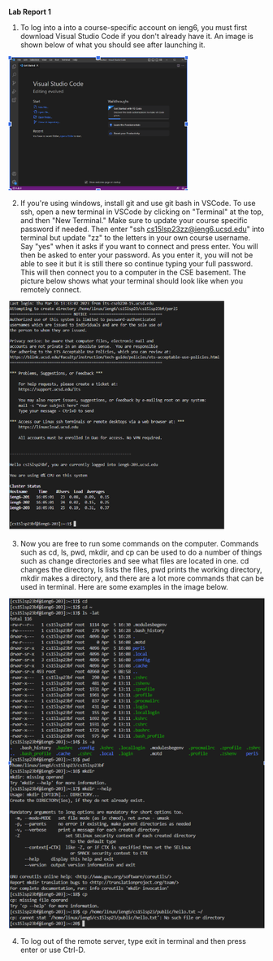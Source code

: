 **Lab Report 1**
1. To log into a into a course-specific account on ieng6, you must first download Visual Studio Code if you don't already have it. An image is shown below of what you should see after launching it. 

![VSCode](VScode.PNG)

2. If you're using windows, install git and use git bash in VSCode. To use ssh, open a new terminal in VSCode by clicking on "Terminal" at the top, and then "New Terminal." Make sure to update your course specific password if needed. Then enter "ssh cs15lsp23zz@ieng6.ucsd.edu" into terminal but update "zz" to the letters in your own course username. Say "yes" when it asks if you want to connect and press enter. You will then be asked to enter your password. As you enter it, you will not be able to see it but it is still there so continue typing your full password. This will then connect you to a computer in the CSE basement. The picture below shows what your terminal should look like when you remotely connect. 

![Connected](RemotelyConnecting.PNG)

3. Now you are free to run some commands on the computer. Commands such as cd, ls, pwd, mkdir, and cp can be used to do a number of things such as change directories and see what files are located in one. cd changes the directory, ls lists the files, pwd prints the working directory, mkdir makes a directory, and there are a lot more commands that can be used in terminal. Here are some examples in the image below. 

![Commands](commands.png)

4. To log out of the remote server, type exit in terminal and then press enter or use Ctrl-D. 

